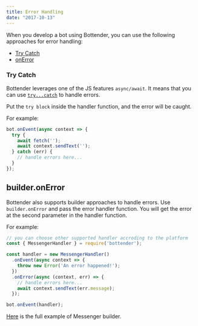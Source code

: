 ```yaml
---
title: Error Handling
date: "2017-10-13"
---
```


When you develop a bot using Bottender, you can use the following approaches for error handling:

- [Try Catch](#try-catch)
- [onError](#onerror)

### Try Catch

Bottender leverages one of the JS features `async/await`. It means that you can use [`try...catch`](https://developer.mozilla.org/en-US/docs/Web/JavaScript/Reference/Statements/try...catch) to handle errors.

Put the `try block` inside the handler function, and the error will be caught.

For example:

```js
bot.onEvent(async context => {
  try {
    await fetch('');
    await context.sendText('');
  } catch (err) {
    // handle errors here...
  }
});
```

## builder.onError

Bottender also supports builder approaches to handle errors. Use `builder.onError` and pass the error handler function. You will get the error at the second parameter in the handler function.

For example:

```js
// you can choose other supported handler accroding to the platform
const { MessengerHandler } = require('bottender');

const handler = new MessengerHandler()
  .onEvent(async context => {
    throw new Error('An error happened!');
  })
  .onError(async (context, err) => {
    // handle errors here...
    await context.sendText(err.message);
  });

bot.onEvent(handler);
```

[Here](https://github.com/Yoctol/bottender/tree/master/examples/messenger-builder) is the full example of Messenger builder.
